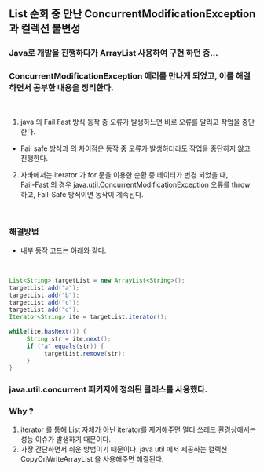 ## List 순회 중 만난 ConcurrentModificationException  과 컬렉션 불변성

### Java로 개발을 진행하다가 ArrayList 사용하여 구현 하던 중...

### ConcurrentModificationException 에러를 만나게 되었고, 이를 해결하면서 공부한 내용을 정리한다.
<br/>

1. java 의 Fail Fast 방식 동작 중 오류가 발생하느면 바로 오류를 알리고 작업을 중단한다.
- Fail safe 방식과 의 차이점은 동작 중 오류가 발생하더라도 작업을 중단하지 않고 진행한다.

2. 자바에서는 iterator 가 for 문을 이용한 순환 중 데이터가 변경 되었을 때,  
    Fail-Fast 의 경우  java.util.ConcurrentModificationException 오류를 throw 하고, Fail-Safe 방식이면 동작이 계속된다.

<br/>

### 해결방법

- 내부 동작 코드는 아래와 같다.

<br/>

```java
List<String> targetList = new ArrayList<String>();
targetList.add("a");
targetList.add("b");
targetList.add("c");
targetList.add("d");
Iterator<String> ite = targetList.iterator();
 
while(ite.hasNext()) {
     String str = ite.next();
     if ("a".equals(str)) {
          targetList.remove(str);
     }
}
```

### java.util.concurrent 패키지에 정의된 클래스를 사용했다.

### Why ?
1. iterator 를 통해 List 자체가 아닌 iterator를 제거해주면 멀티 쓰레드 환경상에서는 성능 이슈가 발생하기 때문이다.  
2. 가장 간단하면서 쉬운 방법이기 때문이다. java util 에서 제공하는 컬렉션 CopyOnWriteArrayList 을 사용해주면 해결된다.